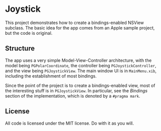# Joystick

This project demonstrates how to create a bindings-enabled NSView subclass. The basic idea for the app comes from an Apple sample project, but the code is original. 


## Structure

The app uses a very simple Model-View-Controller architecture, with the model being `PGPolarCoordinate`, the controller being `PGJoystickController`, and the view being `PGJoystickView`. The main window UI is in `MainMenu.xib`, including the establishment of most bindings. 

Since the point of the project is to create a bindings-enabled view, most of the interesting stuff is in `PGJoystickView`. In particular, see the _Bindings_ section of the implementation, which is denoted by a `#pragma mark`. 


## License

All code is licensed under the MIT license. Do with it as you will.
